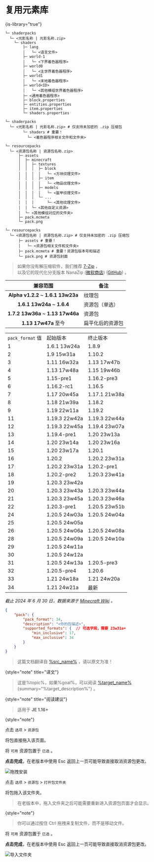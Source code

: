 # 复用元素库
{is-library="true"}

<primary-label ref="warehouse"/>

<show-structure depth="0"/>

<snippet id="shaderpack_structure_dev">

```Shell
└─ shaderpacks
  └─ <光影名称 | 光影名称.zip>
    └─ shaders
        ├─ lang
        │   └─ <语言文件>
        ├─ world-1
        │   └─ <下界着色器程序>
        ├─ world0
        │   └─ <主世界着色器程序>
        ├─ world1
        │   └─ <末地着色器程序>
        ├─ world<ID>
        │   └─ <其他模组世界着色器程序>
        ├─ <通用着色器程序>
        ├─ block.properties
        ├─ entities.properties
        ├─ item.properties
        └─ shaders.properties
```

</snippet>


<snippet id="shaderpack_structure_simple">

```Shell
└─ shaderpacks
  └─ <光影名称 | 光影名称.zip> # 仅支持未加密的 .zip 压缩包
        └─ shaders # 重要！
          └─ <着色器程序相关文件和文件夹>
```

</snippet>



<snippet id="resourcepack_structure_dev">

```Shell
└─ resourcepacks
  └─ <资源包名称 | 资源包名称.zip>
      ├─ assets
      │  ├─ minecraft
      │  │  ├─ textures
      │  │  │  ├─ block
      │  │  │  │   └─ <方块纹理文件>
      │  │  │  ├─ item
      │  │  │  │   └─ <物品纹理文件>
      │  │  │  ├─ models
      │  │  │  │   └─ <盔甲纹理文件>
      │  │  │  └─ ...
      │  │  │      └─ <其他纹理文件>
      │  │  └─ <其他自定义资源>
      │  └─ <其他模组对应的文件夹>
      ├─ pack.mcmeta
      └─ pack.png
```

</snippet>


<snippet id="resourcepack_structure_simple">

```Shell
└─ resourcepacks
  └─ <资源包名称 | 资源包名称.zip> # 仅支持未加密的 .zip 压缩包
      ├─ assets # 重要！
      │   └─ <资源包相关文件和文件夹>
      ├─ pack.mcmeta # 重要！资源包版本号和描述
      └─ pack.png # 资源包封面
```

</snippet>



<snippet id="recommend_unzipApp">

> 如果你没有解压缩软件，我们推荐 [7-Zip](https://sparanoid.com/lab/7z/) ，  
> 以及它的现代化分支版本 NanaZip ([微软商店](https://www.microsoft.com/store/apps/9N8G7TSCL18R)) ([GitHub](https://github.com/M2Team/NanaZip/releases/latest)) 。

</snippet>



<snippet id="resourcepack_versions_simple">

|                兼容范围                 | 备注       |
|:-----------------------------------:|----------|
| **Alpha v1.2.2** ~ **1.6.1 13w23a** | 纹理包      |
|    **1.6.1 13w24a** ~ **1.6.4**     | 资源包（单选）  |
| **1.7.2 13w36a** ~ **1.13 17w46a**  | 资源包      |
|         **1.13 17w47a** 至今          | 扁平化后的资源包 |

</snippet>

<snippet id="resourcepack_versions">

<procedure collapsible="true" title="兼容性表格">

<table>
<tr><td><code>pack_format</code> 值</td><td>起始版本</td><td>终止版本</td></tr>
<tr><td>1</td><td>1.6.1 13w24a</td><td>1.8.9</td></tr>
<tr><td>2</td><td>1.9 15w31a</td><td>1.10.2</td></tr>
<tr><td>3</td><td>1.11 16w32a</td><td>1.13 17w47b</td></tr>
<tr><td>4</td><td>1.13 17w48a</td><td>1.15 19w46b</td></tr>
<tr><td>5</td><td>1.15-pre1</td><td>1.16.2-pre3</td></tr>
<tr><td>6</td><td>1.16.2-rc1</td><td>1.16.5</td></tr>
<tr><td>7</td><td>1.17 20w45a</td><td>1.17.1 21w38a</td></tr>
<tr><td>8</td><td>1.18 21w39a</td><td>1.18.2</td></tr>
<tr><td>9</td><td>1.19 22w11a</td><td>1.19.2</td></tr>
<tr><td>11</td><td>1.19.3 22w42a</td><td>1.19.3 22w44a</td></tr>
<tr><td>12</td><td>1.19.3 22w45a</td><td>1.19.4 23w07a</td></tr>
<tr><td>13</td><td>1.19.4-pre1</td><td>1.20 23w13a</td></tr>
<tr><td>14</td><td>1.20 23w14a</td><td>1.20 23w16a</td></tr>
<tr><td>15</td><td>1.20 23w17a</td><td>1.20.1</td></tr>
<tr><td>16</td><td>1.20.2</td><td>1.20.2 23w31a</td></tr>
<tr><td>17</td><td>1.20.2 23w31a</td><td>1.20.2-pre1</td></tr>
<tr><td>18</td><td>1.20.2-pre2</td><td>1.20.3 23w41a</td></tr>
<tr><td>19</td><td colspan="2">1.20.3 23w42a</td></tr>
<tr><td>20</td><td>1.20.3 23w43a</td><td>1.20.3 23w44a</td></tr>
<tr><td>21</td><td>1.20.3 23w45a</td><td>1.20.3 23w46a</td></tr>
<tr><td>22</td><td>1.20.3-pre1</td><td>1.20.5 23w51b</td></tr>
<tr><td>24</td><td>1.20.5 24w03a</td><td>1.20.5 24w04a</td></tr>
<tr><td>25</td><td colspan="2">1.20.5 24w05a</td></tr>
<tr><td>26</td><td>1.20.5 24w06a</td><td>1.20.5 24w08a</td></tr>
<tr><td>28</td><td>1.20.5 24w09a</td><td>1.20.5 24w10a</td></tr>
<tr><td>29</td><td colspan="2">1.20.5 24w11a</td></tr>
<tr><td>30</td><td colspan="2">1.20.5 24w12a</td></tr>
<tr><td>31</td><td>1.20.5 24w13a</td><td>1.20.5-pre3</td></tr>
<tr><td>32</td><td>1.20.5-pre4</td><td>1.20.6</td></tr>
<tr><td>33</td><td>1.21 24w18a</td><td>1.21 24w20a</td></tr>
<tr><td>34</td><td>1.21 24w21a</td><td><emphasis>最新</emphasis></td></tr>
</table>

_截止 2024 年 6 月 30 日，数据来源于 [Minecraft Wiki](https://zh.minecraft.wiki/w/%E8%B5%84%E6%BA%90%E5%8C%85#%E8%B5%84%E6%BA%90%E5%8C%85%E6%A0%BC%E5%BC%8F%E7%89%88%E6%9C%AC) 。_

</procedure>

</snippet>



<snippet id="pack.format">

```JSON
{
    "pack": {
        "pack_format": 34,
        "description": "<你的包描述>",
        "supported_formats": {  // 可选字段，需要 23w31a+
            "min_inclusive": 17,
            "max_inclusive": 34
        }
    }
}
```

</snippet>



<snippet id="h_note_translated">

> 这篇文档翻译自 [%src_name%](%src_link%) ，请以原文为准！
>
{style="note" title="译文"}

</snippet>


<snippet id="h_note_readingTips">

> 这是%topic%，如果%goal%，可以阅读 [%target_name%](%target_topic%){summary="%target_description%"} 。
>
{style="note" title="阅读建议"}

[//]: # (%target_name% 和 %target_description% 可以留白，但是一定要有！)

</snippet>


<snippet id="install_RP">

<tabs>
<tab title="拖拽安装">

> 适用于 **JE 1.16+**
>
{style="note"}

<procedure>
<step>

点击 `选项` > `资源包`
</step>
<step>

将包直接拖入该页面。
</step>
<step>

将 `可用` 资源包置于 `已选` 。
</step>
<step>

**点击完成**，在老版本中使用 <shortcut>Esc</shortcut> 返回上一页可能导致直接取消资源包更改。
</step>

![拖拽安装](install_by_drag.gif "拖拽安装")
</procedure>
</tab>
<tab title="导入文件夹">
<procedure>
<step>

点击 `选项` > `资源包` > `打开包文件夹`
</step>
<step>

将包拖入该文件夹。
> 在老版本中，拖入文件夹之后可能需要重新进入资源包页面才会显示。
>
{style="note"}
> 你可以通过按住 <shortcut>Ctrl</shortcut> 拖拽来复制文件，而不是移动文件。
</step>
<step>

将 `可用` 资源包置于 `已选` 。
</step>
<step>

**点击完成**，在老版本中使用 <shortcut>Esc</shortcut> 返回上一页可能导致直接取消资源包更改。
</step>

![导入文件夹](install_by_folder.gif "导入文件夹")
</procedure>
</tab>
</tabs>

</snippet>
